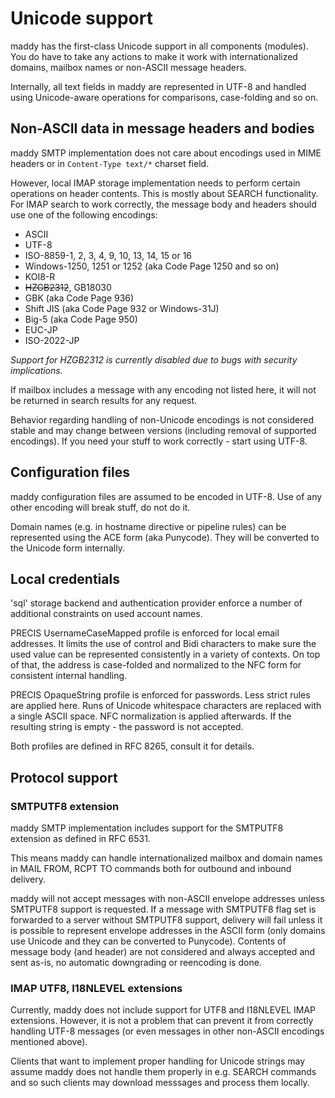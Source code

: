 # Unicode support

maddy has the first-class Unicode support in all components (modules). You do
have to take any actions to make it work with internationalized domains,
mailbox names or non-ASCII message headers.

Internally, all text fields in maddy are represented in UTF-8 and handled using
Unicode-aware operations for comparisons, case-folding and so on.

## Non-ASCII data in message headers and bodies

maddy SMTP implementation does not care about encodings used in MIME headers or
in `Content-Type text/*` charset field.

However, local IMAP storage implementation needs to perform certain operations
on header contents. This is mostly about SEARCH functionality. For IMAP search
to work correctly, the message body and headers should use one of the following
encodings:

- ASCII
- UTF-8
- ISO-8859-1, 2, 3, 4, 9, 10, 13, 14, 15 or 16
- Windows-1250, 1251 or 1252 (aka Code Page 1250 and so on)
- KOI8-R
- ~~HZGB2312~~, GB18030
- GBK (aka Code Page 936)
- Shift JIS (aka Code Page 932 or Windows-31J)
- Big-5 (aka Code Page 950)
- EUC-JP
- ISO-2022-JP

_Support for HZGB2312 is currently disabled due to bugs with security
implications._

If mailbox includes a message with any encoding not listed here, it will not
be returned in search results for any request.

Behavior regarding handling of non-Unicode encodings is not considered stable
and may change between versions (including removal of supported encodings). If
you need your stuff to work correctly - start using UTF-8.

## Configuration files

maddy configuration files are assumed to be encoded in UTF-8. Use of any other
encoding will break stuff, do not do it.

Domain names (e.g. in hostname directive or pipeline rules) can be represented
using the ACE form (aka Punycode). They will be converted to the Unicode form
internally.

## Local credentials

'sql' storage backend and authentication provider enforce a number of additional
constraints on used account names.

PRECIS UsernameCaseMapped profile is enforced for local email addresses.
It limits the use of control and Bidi characters to make sure the used value
can be represented consistently in a variety of contexts. On top of that, the
address is case-folded and normalized to the NFC form for consistent internal
handling.

PRECIS OpaqueString profile is enforced for passwords. Less strict rules are
applied here. Runs of Unicode whitespace characters are replaced with a single
ASCII space. NFC normalization is applied afterwards. If the resulting string
is empty - the password is not accepted.

Both profiles are defined in RFC 8265, consult it for details.

## Protocol support

### SMTPUTF8 extension

maddy SMTP implementation includes support for the SMTPUTF8 extension as
defined in RFC 6531.

This means maddy can handle internationalized mailbox and domain names in MAIL
FROM, RCPT TO commands both for outbound and inbound delivery.

maddy will not accept messages with non-ASCII envelope addresses unless
SMTPUTF8 support is requested. If a message with SMTPUTF8 flag set is forwarded
to a server without SMTPUTF8 support, delivery will fail unless it is possible
to represent envelope addresses in the ASCII form (only domains use Unicode and
they can be converted to Punycode). Contents of message body (and header) are
not considered and always accepted and sent as-is, no automatic downgrading or
reencoding is done.

### IMAP UTF8, I18NLEVEL extensions

Currently, maddy does not include support for UTF8 and I18NLEVEL IMAP
extensions. However, it is not a problem that can prevent it from correctly
handling UTF-8 messages (or even messages in other non-ASCII encodings
mentioned above).

Clients that want to implement proper handling for Unicode strings may assume
maddy does not handle them properly in e.g. SEARCH commands and so such clients
may download messsages and process them locally.
